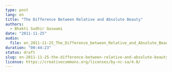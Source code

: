 ```yaml
---
type: post
lang: en
title: "The Difference Between Relative and Absolute Beauty"
authors:
  - Bhakti Sudhir Goswami
date: "2011-11-25"
audio:
  file: en_2011-11-25_The_Difference_between_Relative_and_Absolute_Beauty.mp3
duration: "00:44:23"
status: draft
slug: en-2011-11-25-the-difference-between-relative-and-absolute-beauty
license: https://creativecommons.org/licenses/by-nc-sa/4.0/
---
```


